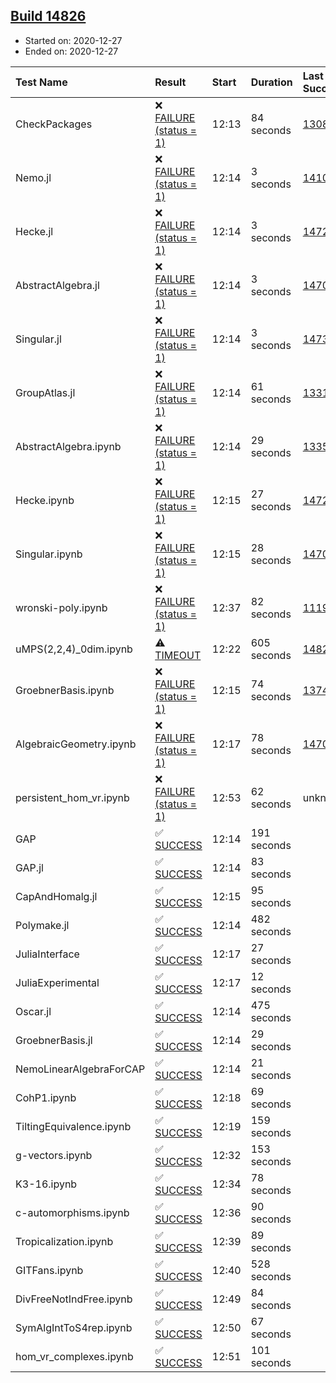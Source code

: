 ## [Build 14826](https://oscarci.mathematik.uni-kl.de/job/oscar/14826/)

* Started on: 2020-12-27
* Ended on: 2020-12-27

| Test Name    | Result | Start | Duration | Last Success | First Failure |
|:-------------|:-------|:------|:---------|:-------------|:--------------|
| CheckPackages | ❌ [FAILURE (status = 1)](https://oscarci.mathematik.uni-kl.de/job/oscar/14826/artifact/logs/build-14826/CheckPackages.log) | 12:13 | 84 seconds | [13085](https://oscarci.mathematik.uni-kl.de/job/oscar/13085/) | [13086](https://oscarci.mathematik.uni-kl.de/job/oscar/13086/) |
| Nemo.jl | ❌ [FAILURE (status = 1)](https://oscarci.mathematik.uni-kl.de/job/oscar/14826/artifact/logs/build-14826/Nemo.jl.log) | 12:14 | 3 seconds | [14101](https://oscarci.mathematik.uni-kl.de/job/oscar/14101/) | [14102](https://oscarci.mathematik.uni-kl.de/job/oscar/14102/) |
| Hecke.jl | ❌ [FAILURE (status = 1)](https://oscarci.mathematik.uni-kl.de/job/oscar/14826/artifact/logs/build-14826/Hecke.jl.log) | 12:14 | 3 seconds | [14723](https://oscarci.mathematik.uni-kl.de/job/oscar/14723/) | [14724](https://oscarci.mathematik.uni-kl.de/job/oscar/14724/) |
| AbstractAlgebra.jl | ❌ [FAILURE (status = 1)](https://oscarci.mathematik.uni-kl.de/job/oscar/14826/artifact/logs/build-14826/AbstractAlgebra.jl.log) | 12:14 | 3 seconds | [14701](https://oscarci.mathematik.uni-kl.de/job/oscar/14701/) | [14702](https://oscarci.mathematik.uni-kl.de/job/oscar/14702/) |
| Singular.jl | ❌ [FAILURE (status = 1)](https://oscarci.mathematik.uni-kl.de/job/oscar/14826/artifact/logs/build-14826/Singular.jl.log) | 12:14 | 3 seconds | [14732](https://oscarci.mathematik.uni-kl.de/job/oscar/14732/) | [14733](https://oscarci.mathematik.uni-kl.de/job/oscar/14733/) |
| GroupAtlas.jl | ❌ [FAILURE (status = 1)](https://oscarci.mathematik.uni-kl.de/job/oscar/14826/artifact/logs/build-14826/GroupAtlas.jl.log) | 12:14 | 61 seconds | [13311](https://oscarci.mathematik.uni-kl.de/job/oscar/13311/) | [13312](https://oscarci.mathematik.uni-kl.de/job/oscar/13312/) |
| AbstractAlgebra.ipynb | ❌ [FAILURE (status = 1)](https://oscarci.mathematik.uni-kl.de/job/oscar/14826/artifact/logs/build-14826/AbstractAlgebra.ipynb.log) | 12:14 | 29 seconds | [13355](https://oscarci.mathematik.uni-kl.de/job/oscar/13355/) | [13356](https://oscarci.mathematik.uni-kl.de/job/oscar/13356/) |
| Hecke.ipynb | ❌ [FAILURE (status = 1)](https://oscarci.mathematik.uni-kl.de/job/oscar/14826/artifact/logs/build-14826/Hecke.ipynb.log) | 12:15 | 27 seconds | [14723](https://oscarci.mathematik.uni-kl.de/job/oscar/14723/) | [14724](https://oscarci.mathematik.uni-kl.de/job/oscar/14724/) |
| Singular.ipynb | ❌ [FAILURE (status = 1)](https://oscarci.mathematik.uni-kl.de/job/oscar/14826/artifact/logs/build-14826/Singular.ipynb.log) | 12:15 | 28 seconds | [14701](https://oscarci.mathematik.uni-kl.de/job/oscar/14701/) | [14702](https://oscarci.mathematik.uni-kl.de/job/oscar/14702/) |
| wronski-poly.ipynb | ❌ [FAILURE (status = 1)](https://oscarci.mathematik.uni-kl.de/job/oscar/14826/artifact/logs/build-14826/wronski-poly.ipynb.log) | 12:37 | 82 seconds | [11192](https://oscarci.mathematik.uni-kl.de/job/oscar/11192/) | [11193](https://oscarci.mathematik.uni-kl.de/job/oscar/11193/) |
| uMPS(2,2,4)_0dim.ipynb | ⚠ [TIMEOUT](https://oscarci.mathematik.uni-kl.de/job/oscar/14826/artifact/logs/build-14826/uMPS-2-2-4-_0dim.ipynb.log) | 12:22 | 605 seconds | [14823](https://oscarci.mathematik.uni-kl.de/job/oscar/14823/) | [14824](https://oscarci.mathematik.uni-kl.de/job/oscar/14824/) |
| GroebnerBasis.ipynb | ❌ [FAILURE (status = 1)](https://oscarci.mathematik.uni-kl.de/job/oscar/14826/artifact/logs/build-14826/GroebnerBasis.ipynb.log) | 12:15 | 74 seconds | [13748](https://oscarci.mathematik.uni-kl.de/job/oscar/13748/) | [13749](https://oscarci.mathematik.uni-kl.de/job/oscar/13749/) |
| AlgebraicGeometry.ipynb | ❌ [FAILURE (status = 1)](https://oscarci.mathematik.uni-kl.de/job/oscar/14826/artifact/logs/build-14826/AlgebraicGeometry.ipynb.log) | 12:17 | 78 seconds | [14701](https://oscarci.mathematik.uni-kl.de/job/oscar/14701/) | [14702](https://oscarci.mathematik.uni-kl.de/job/oscar/14702/) |
| persistent_hom_vr.ipynb | ❌ [FAILURE (status = 1)](https://oscarci.mathematik.uni-kl.de/job/oscar/14826/artifact/logs/build-14826/persistent_hom_vr.ipynb.log) | 12:53 | 62 seconds | unknown | unknown |
| GAP | ✅ [SUCCESS](https://oscarci.mathematik.uni-kl.de/job/oscar/14826/artifact/logs/build-14826/GAP.log) | 12:14 | 191 seconds |  |  |
| GAP.jl | ✅ [SUCCESS](https://oscarci.mathematik.uni-kl.de/job/oscar/14826/artifact/logs/build-14826/GAP.jl.log) | 12:14 | 83 seconds |  |  |
| CapAndHomalg.jl | ✅ [SUCCESS](https://oscarci.mathematik.uni-kl.de/job/oscar/14826/artifact/logs/build-14826/CapAndHomalg.jl.log) | 12:15 | 95 seconds |  |  |
| Polymake.jl | ✅ [SUCCESS](https://oscarci.mathematik.uni-kl.de/job/oscar/14826/artifact/logs/build-14826/Polymake.jl.log) | 12:14 | 482 seconds |  |  |
| JuliaInterface | ✅ [SUCCESS](https://oscarci.mathematik.uni-kl.de/job/oscar/14826/artifact/logs/build-14826/JuliaInterface.log) | 12:17 | 27 seconds |  |  |
| JuliaExperimental | ✅ [SUCCESS](https://oscarci.mathematik.uni-kl.de/job/oscar/14826/artifact/logs/build-14826/JuliaExperimental.log) | 12:17 | 12 seconds |  |  |
| Oscar.jl | ✅ [SUCCESS](https://oscarci.mathematik.uni-kl.de/job/oscar/14826/artifact/logs/build-14826/Oscar.jl.log) | 12:14 | 475 seconds |  |  |
| GroebnerBasis.jl | ✅ [SUCCESS](https://oscarci.mathematik.uni-kl.de/job/oscar/14826/artifact/logs/build-14826/GroebnerBasis.jl.log) | 12:14 | 29 seconds |  |  |
| NemoLinearAlgebraForCAP | ✅ [SUCCESS](https://oscarci.mathematik.uni-kl.de/job/oscar/14826/artifact/logs/build-14826/NemoLinearAlgebraForCAP.log) | 12:14 | 21 seconds |  |  |
| CohP1.ipynb | ✅ [SUCCESS](https://oscarci.mathematik.uni-kl.de/job/oscar/14826/artifact/logs/build-14826/CohP1.ipynb.log) | 12:18 | 69 seconds |  |  |
| TiltingEquivalence.ipynb | ✅ [SUCCESS](https://oscarci.mathematik.uni-kl.de/job/oscar/14826/artifact/logs/build-14826/TiltingEquivalence.ipynb.log) | 12:19 | 159 seconds |  |  |
| g-vectors.ipynb | ✅ [SUCCESS](https://oscarci.mathematik.uni-kl.de/job/oscar/14826/artifact/logs/build-14826/g-vectors.ipynb.log) | 12:32 | 153 seconds |  |  |
| K3-16.ipynb | ✅ [SUCCESS](https://oscarci.mathematik.uni-kl.de/job/oscar/14826/artifact/logs/build-14826/K3-16.ipynb.log) | 12:34 | 78 seconds |  |  |
| c-automorphisms.ipynb | ✅ [SUCCESS](https://oscarci.mathematik.uni-kl.de/job/oscar/14826/artifact/logs/build-14826/c-automorphisms.ipynb.log) | 12:36 | 90 seconds |  |  |
| Tropicalization.ipynb | ✅ [SUCCESS](https://oscarci.mathematik.uni-kl.de/job/oscar/14826/artifact/logs/build-14826/Tropicalization.ipynb.log) | 12:39 | 89 seconds |  |  |
| GITFans.ipynb | ✅ [SUCCESS](https://oscarci.mathematik.uni-kl.de/job/oscar/14826/artifact/logs/build-14826/GITFans.ipynb.log) | 12:40 | 528 seconds |  |  |
| DivFreeNotIndFree.ipynb | ✅ [SUCCESS](https://oscarci.mathematik.uni-kl.de/job/oscar/14826/artifact/logs/build-14826/DivFreeNotIndFree.ipynb.log) | 12:49 | 84 seconds |  |  |
| SymAlgIntToS4rep.ipynb | ✅ [SUCCESS](https://oscarci.mathematik.uni-kl.de/job/oscar/14826/artifact/logs/build-14826/SymAlgIntToS4rep.ipynb.log) | 12:50 | 67 seconds |  |  |
| hom_vr_complexes.ipynb | ✅ [SUCCESS](https://oscarci.mathematik.uni-kl.de/job/oscar/14826/artifact/logs/build-14826/hom_vr_complexes.ipynb.log) | 12:51 | 101 seconds |  |  |
